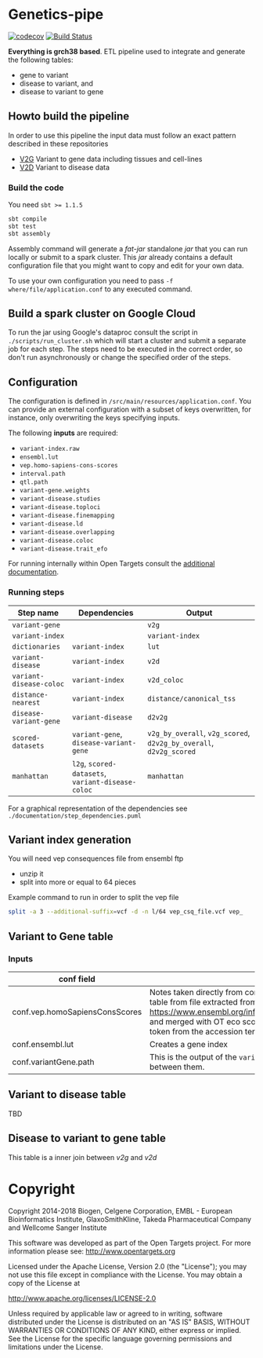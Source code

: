 # Genetics-pipe


[![codecov](https://codecov.io/gh/opentargets/genetics-pipe/branch/master/graph/badge.svg)](https://codecov.io/gh/opentargets/genetics-pipe)
[![Build Status](https://travis-ci.com/opentargets/genetics-pipe.svg?branch=master)](https://travis-ci.com/opentargets/genetics-pipe)

**Everything is grch38 based**. ETL pipeline used to integrate and generate the following tables: 

- gene to variant
- disease to variant, and
- disease to variant to gene

## Howto build the pipeline

In order to use this pipeline the input data must follow an exact pattern described in these repositories

- [V2G](https://github.com/opentargets/g2v_data) Variant to gene data including tissues and cell-lines
- [V2D](https://github.com/opentargets/v2d_data) Variant to disease data

### Build the code

You need `sbt >= 1.1.5`
 
```sh
sbt compile
sbt test
sbt assembly
```

Assembly command will generate a _fat-jar_ standalone _jar_ that you can run locally or submit to 
a spark cluster. This _jar_ already contains a default configuration file that you might want to copy
and edit for your own data.

To use your own configuration you need to pass `-f where/file/application.conf` to any executed command.

## Build a spark cluster on Google Cloud

To run the jar using Google's dataproc consult the script in `./scripts/run_cluster.sh` which will start a cluster 
and submit a separate job for each step. The steps need to be executed in the correct order, so don't run 
asynchronously or change the specified order of the steps.

## Configuration

The configuration is defined in `/src/main/resources/application.conf`. You can provide an external configuration 
with a subset of keys overwritten, for instance, only overwriting the keys specifying inputs. 

The following __inputs__ are required:

- `variant-index.raw`
- `ensembl.lut`
- `vep.homo-sapiens-cons-scores`
- `interval.path`
- `qtl.path`
- `variant-gene.weights`
- `variant-disease.studies`
- `variant-disease.toploci`
- `variant-disease.finemapping`
- `variant-disease.ld`
- `variant-disease.overlapping`
- `variant-disease.coloc`
- `variant-disease.trait_efo`

For running internally within Open Targets consult the [additional documentation](documentation/ot_genetics_deployment.md#Overview).

### Running steps

| Step name | Dependencies | Output |
| --- | --- | --- |
| `variant-gene` |  | `v2g` |
| `variant-index` |  | `variant-index` |
| `dictionaries` | `variant-index` | `lut` |
| `variant-disease` | `variant-index` | `v2d` |
| `variant-disease-coloc` | `variant-index` | `v2d_coloc` |
| `distance-nearest` | `variant-index` | `distance/canonical_tss` |
| `disease-variant-gene` |  `variant-disease` | `d2v2g` |
| `scored-datasets` | `variant-gene`, `disease-variant-gene` | `v2g_by_overall`, `v2g_scored`, `d2v2g_by_overall`, `d2v2g_scored` |
| `manhattan` | `l2g`, `scored-datasets`, `variant-disease-coloc` | `manhattan` |

For a graphical representation of the dependencies see `./documentation/step_dependencies.puml`

## Variant index generation

You will need vep consequences file from ensembl ftp

- unzip it
- split into more or equal to 64 pieces

Example command to run in order to split the vep file

```sh
split -a 3 --additional-suffix=vcf -d -n l/64 vep_csq_file.vcf vep_
``` 

## Variant to Gene table

### Inputs

| conf field | notes |
| --- | --- |
| conf.vep.homoSapiensConsScores | Notes taken directly from comment in code (might not be correct) load consequence table from file extracted from ensembl website https://www.ensembl.org/info/genome/variation/predicted_data.html#consequences and merged with OT eco scores table. We filter by only v2g_scores and get last token from the accession terms |
| conf.ensembl.lut | Creates a gene index |
| conf.variantGene.path | This is the output of the `variant-gene` step, so we assume there is a dependency between them. |

## Variant to disease table

TBD

## Disease to variant to gene table

This table is a inner join between _v2g_ and _v2d_

# Copyright
Copyright 2014-2018 Biogen, Celgene Corporation, EMBL - European Bioinformatics Institute, GlaxoSmithKline, Takeda Pharmaceutical Company and Wellcome Sanger Institute

This software was developed as part of the Open Targets project. For more information please see: http://www.opentargets.org

Licensed under the Apache License, Version 2.0 (the "License");
you may not use this file except in compliance with the License.
You may obtain a copy of the License at

   http://www.apache.org/licenses/LICENSE-2.0

Unless required by applicable law or agreed to in writing, software
distributed under the License is distributed on an "AS IS" BASIS,
WITHOUT WARRANTIES OR CONDITIONS OF ANY KIND, either express or implied.
See the License for the specific language governing permissions and
limitations under the License.
